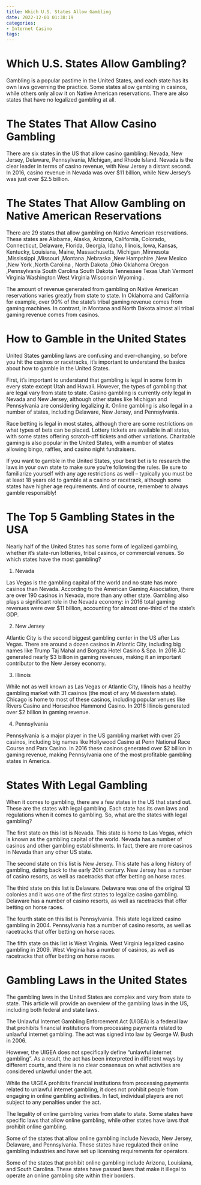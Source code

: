 ```yaml
---
title: Which U.S. States Allow Gambling
date: 2022-12-01 01:38:19
categories:
- Internet Casino
tags:
---
```



#  Which U.S. States Allow Gambling?

Gambling is a popular pastime in the United States, and each state has its own laws governing the practice. Some states allow gambling in casinos, while others only allow it on Native American reservations. There are also states that have no legalized gambling at all.

# The States That Allow Casino Gambling

There are six states in the US that allow casino gambling: Nevada, New Jersey, Delaware, Pennsylvania, Michigan, and Rhode Island. Nevada is the clear leader in terms of casino revenue, with New Jersey a distant second. In 2016, casino revenue in Nevada was over $11 billion, while New Jersey’s was just over $2.5 billion.

# The States That Allow Gambling on Native American Reservations

There are 29 states that allow gambling on Native American reservations. These states are Alabama, Alaska, Arizona, California, Colorado, Connecticut, Delaware, Florida, Georgia, Idaho, Illinois, Iowa, Kansas, Kentucky, Louisiana, Maine, Massachusetts, Michigan ,Minnesota ,Mississippi ,Missouri ,Montana ,Nebraska ,New Hampshire ,New Mexico ,New York ,North Carolina , North Dakota ,Ohio Oklahoma Oregon ,Pennsylvania South Carolina South Dakota Tennessee Texas Utah Vermont Virginia Washington West Virginia Wisconsin Wyoming .

The amount of revenue generated from gambling on Native American reservations varies greatly from state to state. In Oklahoma and California for example, over 90% of the state’s tribal gaming revenue comes from gaming machines. In contrast, in Montana and North Dakota almost all tribal gaming revenue comes from casinos.

#  How to Gamble in the United States

United States gambling laws are confusing and ever-changing, so before you hit the casinos or racetracks, it’s important to understand the basics about how to gamble in the United States.

First, it’s important to understand that gambling is legal in some form in every state except Utah and Hawaii. However, the types of gambling that are legal vary from state to state. Casino gambling is currently only legal in Nevada and New Jersey, although other states like Michigan and Pennsylvania are considering legalizing it. Online gambling is also legal in a number of states, including Delaware, New Jersey, and Pennsylvania.

Race betting is legal in most states, although there are some restrictions on what types of bets can be placed. Lottery tickets are available in all states, with some states offering scratch-off tickets and other variations. Charitable gaming is also popular in the United States, with a number of states allowing bingo, raffles, and casino night fundraisers.

If you want to gamble in the United States, your best bet is to research the laws in your own state to make sure you’re following the rules. Be sure to familiarize yourself with any age restrictions as well – typically you must be at least 18 years old to gamble at a casino or racetrack, although some states have higher age requirements. And of course, remember to always gamble responsibly!

#  The Top 5 Gambling States in the USA

Nearly half of the United States has some form of legalized gambling, whether it’s state-run lotteries, tribal casinos, or commercial venues. So which states have the most gambling?

1. Nevada

Las Vegas is the gambling capital of the world and no state has more casinos than Nevada. According to the American Gaming Association, there are over 190 casinos in Nevada, more than any other state. Gambling also plays a significant role in the Nevada economy: in 2016 total gaming revenues were over $11 billion, accounting for almost one-third of the state’s GDP.

2. New Jersey

Atlantic City is the second biggest gambling center in the US after Las Vegas. There are around a dozen casinos in Atlantic City, including big names like Trump Taj Mahal and Borgata Hotel Casino & Spa. In 2016 AC generated nearly $3 billion in gaming revenues, making it an important contributor to the New Jersey economy.

3. Illinois

While not as well known as Las Vegas or Atlantic City, Illinois has a healthy gambling market with 31 casinos (the most of any Midwestern state). Chicago is home to most of these casinos, including popular venues like Rivers Casino and Horseshoe Hammond Casino. In 2016 Illinois generated over $2 billion in gaming revenue.

4. Pennsylvania

Pennsylvania is a major player in the US gambling market with over 25 casinos, including big names like Hollywood Casino at Penn National Race Course and Parx Casino. In 2016 these casinos generated over $2 billion in gaming revenue, making Pennsylvania one of the most profitable gambling states in America.

#  States With Legal Gambling

When it comes to gambling, there are a few states in the US that stand out. These are the states with legal gambling. Each state has its own laws and regulations when it comes to gambling. So, what are the states with legal gambling?

The first state on this list is Nevada. This state is home to Las Vegas, which is known as the gambling capital of the world. Nevada has a number of casinos and other gambling establishments. In fact, there are more casinos in Nevada than any other US state.

The second state on this list is New Jersey. This state has a long history of gambling, dating back to the early 20th century. New Jersey has a number of casino resorts, as well as racetracks that offer betting on horse races.

The third state on this list is Delaware. Delaware was one of the original 13 colonies and it was one of the first states to legalize casino gambling. Delaware has a number of casino resorts, as well as racetracks that offer betting on horse races.

The fourth state on this list is Pennsylvania. This state legalized casino gambling in 2004. Pennsylvania has a number of casino resorts, as well as racetracks that offer betting on horse races.

The fifth state on this list is West Virginia. West Virginia legalized casino gambling in 2009. West Virginia has a number of casinos, as well as racetracks that offer betting on horse races.

#  Gambling Laws in the United States

The gambling laws in the United States are complex and vary from state to state. This article will provide an overview of the gambling laws in the US, including both federal and state laws.

The Unlawful Internet Gambling Enforcement Act (UIGEA) is a federal law that prohibits financial institutions from processing payments related to unlawful internet gambling. The act was signed into law by George W. Bush in 2006.

However, the UIGEA does not specifically define “unlawful internet gambling”. As a result, the act has been interpreted in different ways by different courts, and there is no clear consensus on what activities are considered unlawful under the act.

While the UIGEA prohibits financial institutions from processing payments related to unlawful internet gambling, it does not prohibit people from engaging in online gambling activities. In fact, individual players are not subject to any penalties under the act.

The legality of online gambling varies from state to state. Some states have specific laws that allow online gambling, while other states have laws that prohibit online gambling.

Some of the states that allow online gambling include Nevada, New Jersey, Delaware, and Pennsylvania. These states have regulated their online gambling industries and have set up licensing requirements for operators.

Some of the states that prohibit online gambling include Arizona, Louisiana, and South Carolina. These states have passed laws that make it illegal to operate an online gambling site within their borders.
